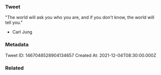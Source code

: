 ### Tweet
"The world will ask you who you are, and if you don't know, the world will tell you." 

- Carl Jung

### Metadata
Tweet ID: 1467048528904134657
Created At: 2021-12-04T08:30:00.000Z

### Related



